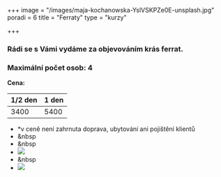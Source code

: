 +++
image = "/images/maja-kochanowska-YslVSKPZe0E-unsplash.jpg"
poradi = 6
title = "Ferraty"
type = "kurzy"

+++
### Rádi se s Vámi vydáme za objevováním krás ferrat.

### Maximální počet osob: 4

**Cena:**

| 1/2 den | 1 den |
| --- | --- |
| 3400 | 5400 |

* *v ceně není zahrnuta doprava, ubytování ani pojištění klientů
* &nbsp
* &nbsp
* ![](/images/klaus-huber-2KpJ7EpccGQ-unsplash.jpg)
* &nbsp
* ![](/images/maja-kochanowska-EiJQdDI_t_Y-unsplash.jpg)